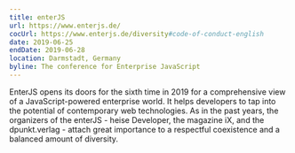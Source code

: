 ```yaml
---
title: enterJS
url: https://www.enterjs.de/
cocUrl: https://www.enterjs.de/diversity#code-of-conduct-english
date: 2019-06-25
endDate: 2019-06-28
location: Darmstadt, Germany
byline: The conference for Enterprise JavaScript
---
```


EnterJS opens its doors for the sixth time in 2019 for a comprehensive view of a JavaScript-powered enterprise world. It helps developers to tap into the potential of contemporary web technologies. As in the past years, the organizers of the enterJS - heise Developer, the magazine iX, and the dpunkt.verlag - attach great importance to a respectful coexistence and a balanced amount of diversity.

